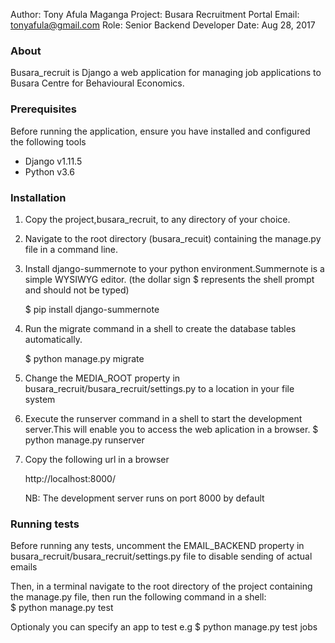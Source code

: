 Author: Tony Afula Maganga
Project: Busara Recruitment Portal
Email: tonyafula@gmail.com
Role: Senior Backend Developer
Date: Aug 28, 2017


### About
Busara_recruit is Django a web application for managing job applications to Busara Centre for Behavioural Economics. 


### Prerequisites
Before running the application, ensure you have installed and configured
the following tools

- Django v1.11.5
- Python v3.6


### Installation
1. Copy the project,busara_recruit, to any directory of your choice.

2. Navigate to the root directory (busara_recuit) containing the manage.py file in a command line.

3. Install django-summernote to your python environment.Summernote is a simple WYSIWYG editor. (the dollar sign $ represents the shell
   prompt and should not be typed)

     $ pip install django-summernote  
 
4. Run the migrate command in a shell to create the database tables automatically.
   
   $ python manage.py migrate  
   
5. Change the MEDIA_ROOT property in busara_recruit/busara_recruit/settings.py to a location in your file system 


   
6. Execute the runserver command in a shell to start the development server.This will enable you to access
   the web aplication in a browser.
   $ python manage.py runserver


   
7. Copy the following url in a browser
   
   http://localhost:8000/
   
   NB: The development server runs on port 8000 by default   
   
### Running tests

Before running any tests, uncomment the EMAIL_BACKEND property in busara_recruit/busara_recruit/settings.py file to disable
sending of actual emails

Then, in a terminal navigate to the root directory of the project containing the manage.py file, 
then run the following command in a shell:  
  $ python manage.py test 

Optionaly you can specify an app to test
e.g 
  $ python manage.py test jobs
